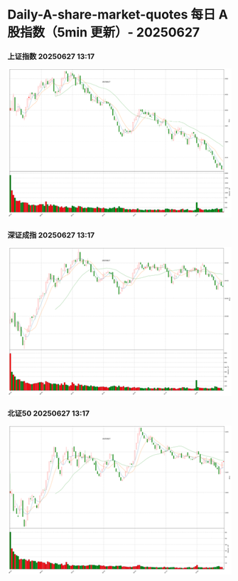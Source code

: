 
# Daily-A-share-market-quotes 每日 A 股指数（5min 更新）- 20250627

### 上证指数 20250627 13:17
![](./fig/2025/6/20250627-sh000001.png)

### 深证成指 20250627 13:17
![](./fig/2025/6/20250627-sz399001.png)

### 北证50 20250627 13:17
![](./fig/2025/6/20250627-bj899050.png)
